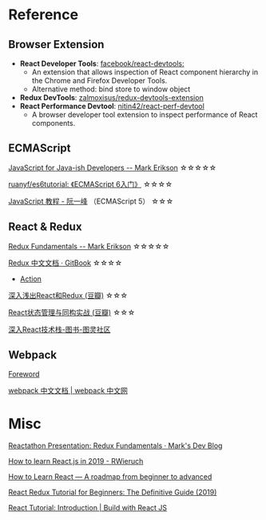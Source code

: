 # Reference

<!-- vertical -->

## Browser Extension

* **React Developer Tools**: [facebook/react-devtools: ](https://github.com/facebook/react-devtools "")
    - An extension that allows inspection of React component hierarchy in the Chrome and Firefox Developer Tools.
    - Alternative method: bind store to window object
* **Redux DevTools**: [zalmoxisus/redux-devtools-extension](https://github.com/zalmoxisus/redux-devtools-extension "")
* **React Performance Devtool**: [nitin42/react-perf-devtool](https://github.com/nitin42/react-perf-devtool "")
    - A browser developer tool extension to inspect performance of React components.

<!-- vertical -->

## ECMAScript

[JavaScript for Java-ish Developers -- Mark Erikson](https://blog.isquaredsoftware.com/presentations/2019-05-js-for-java-devs/#/ "") ☆☆☆☆☆

[ruanyf/es6tutorial: 《ECMAScript 6入门》](https://github.com/ruanyf/es6tutorial "") ☆☆☆☆

[JavaScript 教程 - 阮一峰](https://wangdoc.com/javascript/ "") （ECMAScript 5） ☆☆☆

<!-- vertical -->

## React & Redux

[Redux Fundamentals -- Mark Erikson](https://blog.isquaredsoftware.com/presentations/2018-03-redux-fundamentals/#/ "") ☆☆☆☆☆

[Redux 中文文档 · GitBook](http://cn.redux.js.org/index.html "") ☆☆☆☆
* [Action](http://cn.redux.js.org/docs/basics/Actions.html "")

[深入浅出React和Redux (豆瓣)](https://book.douban.com/subject/27033213/ "") ☆☆☆

[React状态管理与同构实战 (豆瓣)](https://book.douban.com/subject/30290509/ "") ☆☆☆

[深入React技术栈-图书-图灵社区](http://www.ituring.com.cn/book/1898 "")


<!-- vertical -->

## Webpack

[Foreword](https://survivejs.com/webpack/foreword/ "")

[webpack 中文文档 | webpack 中文网](https://www.webpackjs.com/ "")

<!-- vertical -->

# Misc

[Reactathon Presentation: Redux Fundamentals ·  Mark's Dev Blog  ](https://blog.isquaredsoftware.com/2018/03/presentation-reactathon-redux-fundamentals/ "")

[  How to learn React.js in 2019 - RWieruch  ](https://www.robinwieruch.de/learn-react-js/ "")

[How to Learn React — A roadmap from beginner to advanced](https://www.freecodecamp.org/news/learning-react-roadmap-from-scratch-to-advanced-bff7735531b6/ "")

[React Redux Tutorial for Beginners: The Definitive Guide (2019)](https://www.valentinog.com/blog/redux/ "")

[React Tutorial: Introduction | Build with React JS](http://buildwithreact.com/tutorial "")